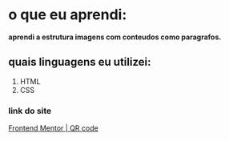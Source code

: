# o que eu aprendi:

**aprendi a estrutura imagens com conteudos como paragrafos.**

## quais linguagens eu utilizei:

1. HTML
2. CSS

### link do site

<a href="https://ericksm23.github.io/qr-code/index.html" target="_blank">Frontend Mentor | QR code</a>